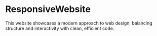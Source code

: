 # ResponsiveWebsite
This website showcases a modern approach to web design, balancing structure and interactivity with clean, efficient code.
